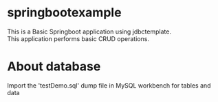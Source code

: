 # springbootexample

This is a Basic Springboot application using jdbctemplate.<br>
This application performs basic CRUD operations.<br>


# About database

Import the 'testDemo.sql' dump file in MySQL workbench for tables and data
